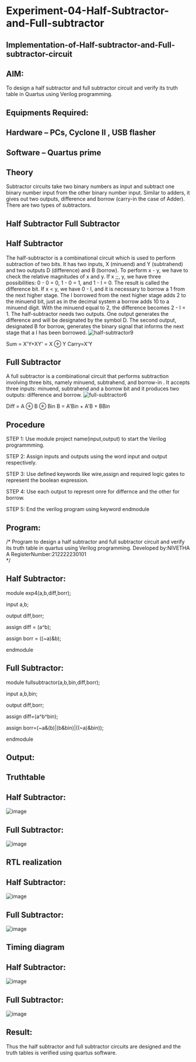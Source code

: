 # Experiment-04-Half-Subtractor-and-Full-subtractor
## Implementation-of-Half-subtractor-and-Full-subtractor-circuit
## AIM:
To design a half subtractor and full subtractor circuit and verify its truth table in Quartus using Verilog programming.

## Equipments Required:
## Hardware – PCs, Cyclone II , USB flasher
## Software – Quartus prime
## Theory
Subtractor circuits take two binary numbers as input and subtract one binary number input from the other binary number input. Similar to adders, it gives out two outputs, difference and borrow (carry-in the case of Adder). There are two types of subtractors.

## Half Subtractor Full Subtractor
## Half Subtractor
The half-subtractor is a combinational circuit which is used to perform subtraction of two bits. It has two inputs, X (minuend) and Y (subtrahend) and two outputs D (difference) and B (borrow). To perform x - y, we have to check the relative magnitudes of x and y. If x ;;, y, we have three possibilities: 0 - 0 = 0, 1 - 0 = 1, and 1 - I = 0. The result is called the difference bit. If x < y, we have 0 - I, and it is necessary to borrow a 1 from the next higher stage. The I borrowed from the next higher stage adds 2 to the minuend bit, just as in the decimal system a borrow adds 10 to a minuend digit. With the minuend equal to 2, the difference becomes 2 - I = 1. The half-subtractor needs two outputs. One output generates the difference and will be designated by the symbol D. The second output, designated B for borrow, generates the binary signal that informs the next stage that a I has been borrowed.
![half-subtractor9](https://user-images.githubusercontent.com/36288975/166112538-58c3bc7c-ee5d-4e6a-ac8d-8e8328efe27a.png)


Sum = X'Y+XY' = X ⊕ Y
Carry=X'Y

## Full Subtractor
A full subtractor is a combinational circuit that performs subtraction involving three bits, namely minuend, subtrahend, and borrow-in . It accepts three inputs: minuend, subtrahend and a borrow bit and it produces two outputs: difference and borrow. 
![full-subtractor6](https://user-images.githubusercontent.com/36288975/166112541-24c68359-3de8-4674-ae22-8272ffc385ed.png)


Diff = A ⊕ B ⊕ Bin B = A'Bin + A'B + BBin

## Procedure
STEP 1: Use module project name(input,output) to start the Verilog programmming.

STEP 2: Assign inputs and outputs using the word input and output respectively.

STEP 3: Use defined keywords like wire,assign and required logic gates to represent the boolean expression.

STEP 4: Use each output to represnt onre for differnce and the other for borrow.

STEP 5: End the verilog program using keyword endmodule


## Program:
/*
Program to design a half subtractor and full subtractor circuit and verify its truth table in quartus using Verilog programming.
Developed by:NIVETHA A 
RegisterNumber:212222230101  
*/

## Half Subtractor:

module exp4(a,b,diff,borr);

input a,b;

output diff,borr;

assign diff = (a^b);

assign borr = ((~a)&b);

endmodule

## Full Subtractor:

module fullsubtractor(a,b,bin,diff,borr);

input a,b,bin;

output diff,borr;

assign diff=(a^b^bin);

assign borr=(~a&(b)|(b&bin)|((~a)&bin));

endmodule

## Output:
## Truthtable
## Half Subtractor:

![image](https://github.com/nivetharajaa/Experiment--03-Half-Subtractor-and-Full-subtractor/assets/120543388/fd58751e-a15b-4e13-84de-74097b3d9488)

## Full Subtractor:

![image](https://github.com/nivetharajaa/Experiment--03-Half-Subtractor-and-Full-subtractor/assets/120543388/32becfae-2aef-412a-bdfc-3d14b16e92fb)

##  RTL realization
## Half Subtractor:
![image](https://github.com/nivetharajaa/Experiment--03-Half-Subtractor-and-Full-subtractor/assets/120543388/aa3ed8a8-6944-46bd-97a9-668c6ae9057e)
## Full Subtractor:
![image](https://github.com/nivetharajaa/Experiment--03-Half-Subtractor-and-Full-subtractor/assets/120543388/3628beb8-96f3-477c-9d31-024269f6b66f)

## Timing diagram 
## Half Subtractor:
![image](https://github.com/nivetharajaa/Experiment--03-Half-Subtractor-and-Full-subtractor/assets/120543388/c79bfc20-a6cd-4d13-b99b-7eff3b235fe6)
## Full Subtractor:
![image](https://github.com/nivetharajaa/Experiment--03-Half-Subtractor-and-Full-subtractor/assets/120543388/2fa27a66-8d7d-4ee0-9025-e58dbe916345)

## Result:
Thus the half subtractor and full subtractor circuits are designed and the truth tables is verified using quartus software.
